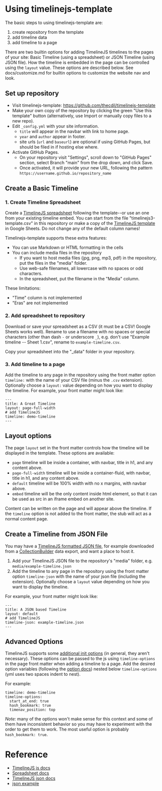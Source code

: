 # Using timelinejs-template 

The basic steps to using timelinejs-template are: 

1. create repository from the template
2. add timeline data
3. add timeline to a page

There are two builtin options for adding TimelineJS timelines to the pages of your site: Basic Timeline (using a spreadsheet) or JSON Timeline (using JSON file). 
How the timeline is embedded in the page can be controlled using the `layout` value.
These options are described below.
See docs/customize.md for builtin options to customize the website nav and look. 

## Set up repository

- Visit timelinejs-template: <https://github.com/thecdil/timelinejs-template>
- Make your own copy of the repository by clicking the green "Use this template" button (alternatively, use Import or manually copy files to a new repo).
- Edit `_config.yml` with your site information.
    - `title` will appear in the navbar with link to home page.
    - `year` and `author` appear in footer.
    - site urls (`url` and `baseurl`) are optional if using GitHub Pages, but should be filed in if hosting else where.
- Activate GitHub Pages. 
    - On your repository visit "Settings", scroll down to "GitHub Pages" section, select Branch "main" from the drop down, and click Save. 
    - Once activated, it will provide your new URL, following the pattern `https://username.github.io/repository_name`

## Create a Basic Timeline

### 1. Create Timeline Spreadsheet 

Create a [TimelineJS spreadsheet](https://timeline.knightlab.com/docs/using-spreadsheets.html) following the template--or use an one from your existing timeline embed. 
You can start from the file "timelinejs3-template.csv" in this repository or make a copy of the [TimelineJS template](https://drive.google.com/previewtemplate?id=1pHBvXN7nmGkiG8uQSUB82eNlnL8xHu6kydzH_-eguHQ&mode=public) in Google Sheets. 
Do not change any of the default column names! 

Timelinejs-template supports these extra features:

- You can use Markdown or HTML formatting in the cells
- You can include media files in the repository
    - If you want to host media files (jpg, png, mp3, pdf) in the repository, put the files in the "media" folder. 
    - Use web-safe filenames, all lowercase with no spaces or odd characters. 
    - In the spreadsheet, put the filename in the "Media" column.

These limitations:

- "Time" column is not implemented
- "Eras" are not implemented

### 2. Add spreadsheet to repository 

Download or save your spreadsheet as a CSV (it must be a CSV! Google Sheets works well). 
Rename to use a filename with no spaces or special characters (other than dash `-` or underscore `_`), e.g. don't use "Example timeline -- Sheet 1.csv", rename to `example-timeline.csv`.

Copy your spreadsheet into the "_data" folder in your repository.

### 3. Add timeline to a page

Add the timeline to any page in the repository using the front matter option `timeline:` with the name of your CSV file (minus the `.csv` extension).
Optionally choose a `layout:` value depending on how you want to display the timeline.
For example, your front matter might look like:

```
---
title: A Great Timeline
layout: page-full-width
# add TimelineJS
timeline: demo-timeline
---
```

## Layout options

The page `layout` set in the front matter controls how the timeline will be displayed in the template.
These options are available:

- `page` timeline will be inside a container, with navbar, title in h1, and any content above.
- `page-full-width` timeline will be inside a container-fluid, with navbar, title in h1, and any content above.
- `default` timeline will be 100% width with no x margins, with navbar above.
- `embed` timeline will be the only content inside html element, so that it can be used as src in an iframe embed on another site.

Content can be written on the page and will appear above the timeline. 
If the `timeline` option is not added to the front matter, the stub will act as a normal content page.

## Create a Timeline from JSON File

You may have a [TimelineJS formatted JSON file](https://timeline.knightlab.com/docs/json-format.html), for example downloaded from a [CollectionBuilder](https://collectionbuilder.github.io/) data export, and want a place to host it.

1. Add your TimelineJS JSON file to the repository's "media" folder, e.g. `media/example-timeline.json`
2. Add the timeline to any page in the repository using the front matter option `timeline-json` with the name of your json file (including the extension). Optionally choose a `layout` value depending on how you want to display the timeline.

For example, your front matter might look like:

```
---
title: A JSON based Timeline
layout: default
# add TimelineJS
timeline-json: example-timeline.json
---
```

## Advanced Options

TimelineJS supports some [additional init options](https://timeline.knightlab.com/docs/options.html) (in general, they aren't necessary).
These options can be passed to the js using `timeline-options` in the page front matter when adding a timeline to a page.
Add the desired option variables (following the [option docs](https://timeline.knightlab.com/docs/options.html)) nested below `timeline-options` (yml uses two spaces indent to nest).

For example:

```
timeline: demo-timeline
timeline-options: 
  start_at_end: true
  hash_bookmark: true
  timenav_position: top
```

*Note:* many of the options won't make sense for this context and some of them have inconsistent behavior so you may have to experiment with the order to get them to work.
The most useful option is probably `hash_bookmark: true`.

# Reference

- [TimelineJS js docs](https://timeline.knightlab.com/docs/instantiate-a-timeline.html)
- [Spreadsheet docs](https://timeline.knightlab.com/docs/using-spreadsheets.html)
- [TimelineJS json docs](https://timeline.knightlab.com/docs/json-format.html)
- [json example](https://github.com/NUKnightLab/TimelineJS3/blob/master/website/templates/examples/houston/timeline3.json)
